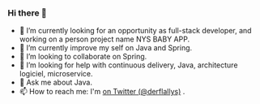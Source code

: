 ### Hi there 👋


- 🔭 I’m currently looking for an opportunity as full-stack developer, and working on a person project name NYS BABY APP.
- 🌱 I’m currently improve my self on Java and Spring.  
- 👯 I’m looking to collaborate on Spring.
- 🤔 I’m looking for help with continuous delivery, Java, architecture logiciel, microservice.
- 💬 Ask me about Java.
- 📫 How to reach me: I'm [on Twitter (@derflallys)](http://twitter.com/derflallys) .
